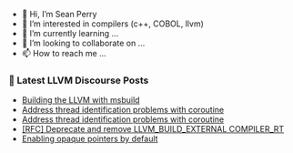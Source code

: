 - 👋 Hi, I’m Sean Perry
- 👀 I’m interested in compilers (c++, COBOL, llvm)
- 🌱 I’m currently learning ...
- 💞️ I’m looking to collaborate on ...
- 📫 How to reach me ...

<!---
s66perry/s66perry is a ✨ special ✨ repository because its `README.md` (this file) appears on your GitHub profile.
You can click the Preview link to take a look at your changes.
--->
### 📕 Latest LLVM Discourse Posts

<!-- DISCOURSE-LLVM:START -->
- [Building the LLVM with msbuild](https://discourse.llvm.org/t/building-the-llvm-with-msbuild/62053#post_6)
- [Address thread identification problems with coroutine](https://discourse.llvm.org/t/address-thread-identification-problems-with-coroutine/62015#post_13)
- [Address thread identification problems with coroutine](https://discourse.llvm.org/t/address-thread-identification-problems-with-coroutine/62015#post_12)
- [[RFC] Deprecate and remove LLVM_BUILD_EXTERNAL COMPILER_RT](https://discourse.llvm.org/t/rfc-deprecate-and-remove-llvm-build-external-compiler-rt/62058#post_7)
- [Enabling opaque pointers by default](https://discourse.llvm.org/t/enabling-opaque-pointers-by-default/61322#post_15)
<!-- DISCOURSE-LLVM:END -->
